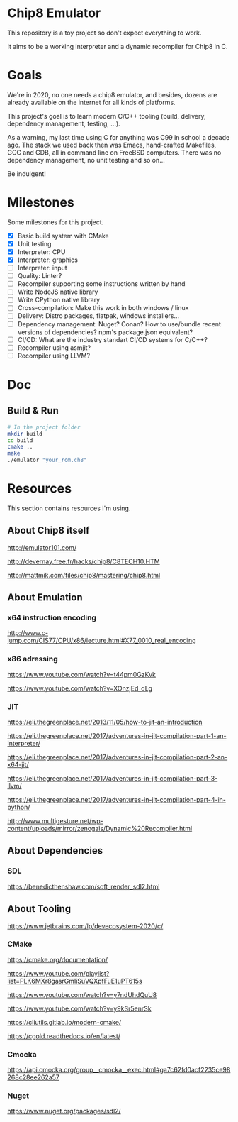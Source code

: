 # Chip8 Emulator

This repository is a toy project so don't expect everything to work.

It aims to be a working interpreter and a dynamic recompiler for Chip8 in C.

# Goals

We're in 2020, no one needs a chip8 emulator, and besides, dozens are already available on the internet for all kinds of platforms.

This project's goal is to learn modern C/C++ tooling (build, delivery, dependency management, testing, ...).

As a warning, my last time using C for anything was C99 in school a decade ago.
The stack we used back then was Emacs, hand-crafted Makefiles, GCC and GDB, all in command line on FreeBSD computers. There was no dependency management, no unit testing and so on...

Be indulgent!

# Milestones

Some milestones for this project.

- [x] Basic build system with CMake
- [x] Unit testing
- [x] Interpreter: CPU
- [x] Interpreter: graphics
- [ ] Interpreter: input
- [ ] Quality: Linter?
- [ ] Recompiler supporting some instructions written by hand
- [ ] Write NodeJS native library
- [ ] Write CPython native library
- [ ] Cross-compilation: Make this work in both windows / linux
- [ ] Delivery: Distro packages, flatpak, windows installers...
- [ ] Dependency management: Nuget? Conan? How to use/bundle recent versions of dependencies? npm's package.json equivalent?
- [ ] CI/CD: What are the industry standart CI/CD systems for C/C++?
- [ ] Recompiler using asmjit?
- [ ] Recompiler using LLVM?

# Doc

## Build & Run

```sh
# In the project folder
mkdir build
cd build
cmake ..
make
./emulator "your_rom.ch8"
```

# Resources

This section contains resources I'm using.

## About Chip8 itself

http://emulator101.com/

http://devernay.free.fr/hacks/chip8/C8TECH10.HTM

http://mattmik.com/files/chip8/mastering/chip8.html

## About Emulation

### x64 instruction encoding

http://www.c-jump.com/CIS77/CPU/x86/lecture.html#X77_0010_real_encoding


### x86 adressing

https://www.youtube.com/watch?v=t44pm0GzKvk

https://www.youtube.com/watch?v=XOnzjEd_dLg

### JIT

https://eli.thegreenplace.net/2013/11/05/how-to-jit-an-introduction

https://eli.thegreenplace.net/2017/adventures-in-jit-compilation-part-1-an-interpreter/

https://eli.thegreenplace.net/2017/adventures-in-jit-compilation-part-2-an-x64-jit/

https://eli.thegreenplace.net/2017/adventures-in-jit-compilation-part-3-llvm/

https://eli.thegreenplace.net/2017/adventures-in-jit-compilation-part-4-in-python/

http://www.multigesture.net/wp-content/uploads/mirror/zenogais/Dynamic%20Recompiler.html

## About Dependencies

### SDL

https://benedicthenshaw.com/soft_render_sdl2.html

## About Tooling

https://www.jetbrains.com/lp/devecosystem-2020/c/

### CMake

https://cmake.org/documentation/

https://www.youtube.com/playlist?list=PLK6MXr8gasrGmIiSuVQXpfFuE1uPT615s

https://www.youtube.com/watch?v=y7ndUhdQuU8

https://www.youtube.com/watch?v=y9kSr5enrSk

https://cliutils.gitlab.io/modern-cmake/

https://cgold.readthedocs.io/en/latest/

### Cmocka

https://api.cmocka.org/group__cmocka__exec.html#ga7c62fd0acf2235ce98268c28ee262a57

### Nuget

https://www.nuget.org/packages/sdl2/
